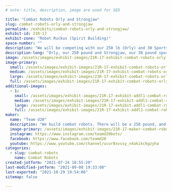 ```yaml
---
# note: title, description, image are used for SEO

title: "Combat Robots Orly and Strongjaw"
slug: combat-robots-orly-and-strongjaw
permalink: /exhibits/combat-robots-orly-and-strongjaw/
exhibit-id: 21R-17
exhibit-zone: "Robot Ruckus (Spirit Building)"
space-number: ""
description: "We will be competing with our 250 lb (Orly) and 30 Sportsman (Strongjaw) bots at Robot Ruckus. "
description-long: "Orly, our 250 pound and Strongjaw, our 30 pound sportsman combat robots will be competing this year in Robot Ruckus. Orly is a turtle whose shell raises and lowers to hug its opponents. Strongjaw is a traditional wedge bot that will be slightly elongated. This will also be our first time at Robot Ruckus. "
image: /assets/images/exhibit-images/21R-17-exhibit-combat-robots-orly-and-strongjaw-20210724-174802-large.jpg
image-primary: 
  small: /assets/images/exhibit-images/21R-17-exhibit-combat-robots-orly-and-strongjaw-20210724-174802-small.jpg
  medium: /assets/images/exhibit-images/21R-17-exhibit-combat-robots-orly-and-strongjaw-20210724-174802-medium.jpg
  large: /assets/images/exhibit-images/21R-17-exhibit-combat-robots-orly-and-strongjaw-20210724-174802-large.jpg
  full: /assets/images/exhibit-images/21R-17-exhibit-combat-robots-orly-and-strongjaw-20210724-174802-full.jpg
additional-images: 
  - 1:
    small: /assets/images/exhibit-images/21R-17-exhibit-addl1-combat-robots-orly-and-strongjaw-44-teamd20-logo-white-345-small.png
    medium: /assets/images/exhibit-images/21R-17-exhibit-addl1-combat-robots-orly-and-strongjaw-44-teamd20-logo-white-345-medium.png
    large: /assets/images/exhibit-images/21R-17-exhibit-addl1-combat-robots-orly-and-strongjaw-44-teamd20-logo-white-345-large.png
    full: /assets/images/exhibit-images/21R-17-exhibit-addl1-combat-robots-orly-and-strongjaw-44-teamd20-logo-white-345-full.png
maker: 
  name: "Team d20"
  description: "We build combat robots. There will be a 250 pound, and 30 pound sportsman class bots at this event. "
  image-primary: /assets/images/exhibit-images/21R-17-maker-combat-robots-orly-and-strongjaw-teamd20-logo-white-medium.png
  instagram: https://www.instagram.com/teamd20bots/
  facebook: https://www.facebook.com/teamd20
  youtube: https://www.youtube.com/channel/ucur8xvssy_n4akikckgzyha
categories: 
  - slug: combat-robots
    name: Combat Robots
created-jotform: "2021-07-24 18:55:20"
last-modified-jotform: "2021-09-08 19:33:08"
last-exported: "2021-10-29 19:54:06"
sitemap: false

---
```

